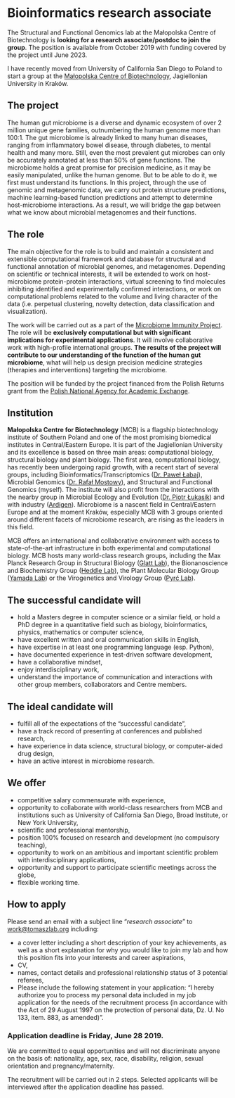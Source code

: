 # Bioinformatics research associate

The Structural and Functional Genomics lab at the Małopolska Centre of Biotechnology is **looking for a research associate/postdoc to join the group**. The position is available from October 2019 with funding covered by the project until June 2023.

I have recently moved from University of California San Diego to Poland to start a group at the [Małopolska Centre of Biotechnology](https://mcb.uj.edu.pl/), Jagiellonian University in Kraków.


## The project

The human gut microbiome is a diverse and dynamic ecosystem of over 2 million unique gene families, outnumbering the human genome more than 100:1. The gut microbiome is already linked to many human diseases, ranging from inflammatory bowel disease, through diabetes, to mental health and many more. Still, even the most prevalent gut microbes can only be accurately annotated at less than 50% of gene functions. The microbiome holds a great promise for precision medicine, as it may be easily manipulated, unlike the human genome. But to be able to do it, we first must understand its functions. In this project, through the use of genomic and metagenomic data, we carry out protein structure predictions, machine learning-based function predictions and attempt to determine host-microbiome interactions. As a result, we will bridge the gap between what we know about microbial metagenomes and their functions.


## The role

The main objective for the role is to build and maintain a consistent and extensible computational framework and database for structural and functional annotation of microbial genomes, and metagenomes. Depending on scientific or technical interests, it will be extended to work on host-microbiome protein-protein interactions, virtual screening to find molecules inhibiting identified and experimentally confirmed interactions, or work on computational problems related to the volume and living character of the data (i.e. perpetual clustering, novelty detection, data classification and visualization). 

The work will be carried out as a part of the [Microbiome Immunity Project](https://www.worldcommunitygrid.org/research/mip1/overview.do). The role will be **exclusively computational but with significant implications for experimental applications**. It will involve collaborative work with high-profile international groups. **The results of the project will contribute to our understanding of the function of the human gut microbiome**, what will help us design precision medicine strategies (therapies and interventions) targeting the microbiome.

The position will be funded by the project financed from the Polish Returns grant from the [Polish National Agency for Academic Exchange](https://nawa.gov.pl/en/).


## Institution

**Małopolska Centre for Biotechnology** (MCB) is a flagship biotechnology institute of Southern Poland and one of the most promising biomedical institutes in Central/Eastern Europe. It is part of the Jagiellonian University and its excellence is based on three main areas: computational biology, structural biology and plant biology. The first area, computational biology, has recently been undergoing rapid growth, with a recent start of several groups, including Bioinformatics/Transcriptomics ([Dr. Paweł Łabaj](https://scholar.google.pl/citations?hl=en&user=al6BDt8AAAAJ&view_op=list_works&sortby=pubdate)), Microbial Genomics ([Dr. Rafał Mostowy](https://mostowylab.com)), and Structural and Functional Genomics (myself). The institute will also profit from the interactions with the nearby group in Microbial Ecology and Evolution ([Dr. Piotr Łukasik](https://scholar.google.com/citations?user=nqaO1yUAAAAJ&hl=en)) and with industry ([Ardigen](https://ardigen.com)). Microbiome is a nascent field in Central/Eastern Europe and at the moment Kraków, especially MCB with 3 groups oriented around different facets of microbiome research, are rising as the leaders in this field.

MCB offers an international and collaborative environment with access to state-of-the-art infrastructure in both experimental and computational biology. MCB hosts many world-class research groups, including the Max Planck Research Group in Structural Biology ([Glatt Lab](http://glatt-lab.pl/)), the Bionanoscience and Biochemistry Group ([Heddle Lab](http://www.heddlelab.org/)), the Plant Molecular Biology Group ([Yamada Lab](https://mcb.uj.edu.pl/plant-molecular-biology-laboratory)) or the Virogenetics and Virology Group ([Pyrć Lab](http://virogenetics.info/)).


## The successful candidate will

*   hold a Masters degree in computer science or a similar field, or hold a PhD degree in a quantitative field such as biology, bioinformatics, physics, mathematics or computer science,
*   have excellent written and oral communication skills in English,
*   have expertise in at least one programming language (esp. Python),
*   have documented experience in test-driven software development,
*   have a collaborative mindset,
*   enjoy interdisciplinary work,
*   understand the importance of communication and interactions with other group members, collaborators and Centre members.


## The ideal candidate will

*   fulfill all of the expectations of the “successful candidate”,
*   have a track record of presenting at conferences and published research,
*   have experience in data science, structural biology, or computer-aided drug design,
*   have an active interest in microbiome research.


## We offer

*   competitive salary commensurate with experience,
*   opportunity to collaborate with world-class researchers from MCB and institutions such as University of California San Diego, Broad Institute, or New York University,
*   scientific and professional mentorship,
*   position 100% focused on research and development (no compulsory teaching),
*   opportunity to work on an ambitious and important scientific problem with interdisciplinary applications,
*   opportunity and support to participate scientific meetings across the globe,
*   flexible working time.


## How to apply

Please send an email with a subject line “_research associate_” to [work@tomaszlab.org](mailto:work@tomaszlab.org) including: 

*   a cover letter including a short description of your key achievements, as well as a short explanation for why you would like to join my lab and how this position fits into your interests and career aspirations,
*   CV,
*   names, contact details and professional relationship status of 3 potential referees,
*   Please include the following statement in your application: “I hereby authorize you to process my personal data included in my job application for the needs of the recruitment process (in accordance with the Act of 29 August 1997 on the protection of personal data, Dz. U. No 133, item. 883, as amended)”.

### **Application deadline is Friday, June 28 2019.**

We are committed to equal opportunities and will not discriminate anyone on the basis of: nationality, age, sex, race, disability, religion, sexual orientation and pregnancy/maternity.

The recruitment will be carried out in 2 steps. Selected applicants will be interviewed after the application deadline has passed.
